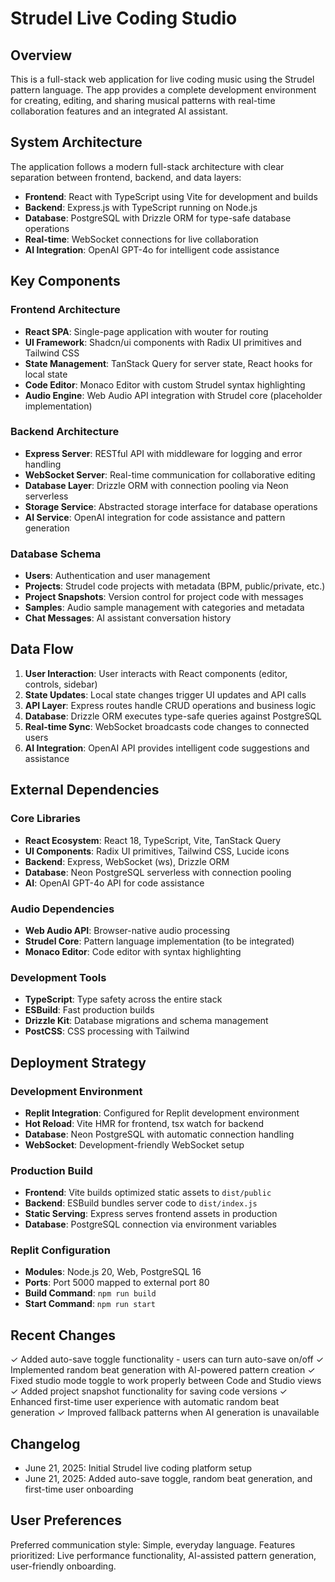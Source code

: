 # Strudel Live Coding Studio

## Overview

This is a full-stack web application for live coding music using the Strudel pattern language. The app provides a complete development environment for creating, editing, and sharing musical patterns with real-time collaboration features and an integrated AI assistant.

## System Architecture

The application follows a modern full-stack architecture with clear separation between frontend, backend, and data layers:

- **Frontend**: React with TypeScript using Vite for development and builds
- **Backend**: Express.js with TypeScript running on Node.js
- **Database**: PostgreSQL with Drizzle ORM for type-safe database operations
- **Real-time**: WebSocket connections for live collaboration
- **AI Integration**: OpenAI GPT-4o for intelligent code assistance

## Key Components

### Frontend Architecture
- **React SPA**: Single-page application with wouter for routing
- **UI Framework**: Shadcn/ui components with Radix UI primitives and Tailwind CSS
- **State Management**: TanStack Query for server state, React hooks for local state
- **Code Editor**: Monaco Editor with custom Strudel syntax highlighting
- **Audio Engine**: Web Audio API integration with Strudel core (placeholder implementation)

### Backend Architecture  
- **Express Server**: RESTful API with middleware for logging and error handling
- **WebSocket Server**: Real-time communication for collaborative editing
- **Database Layer**: Drizzle ORM with connection pooling via Neon serverless
- **Storage Service**: Abstracted storage interface for database operations
- **AI Service**: OpenAI integration for code assistance and pattern generation

### Database Schema
- **Users**: Authentication and user management
- **Projects**: Strudel code projects with metadata (BPM, public/private, etc.)
- **Project Snapshots**: Version control for project code with messages
- **Samples**: Audio sample management with categories and metadata
- **Chat Messages**: AI assistant conversation history

## Data Flow

1. **User Interaction**: User interacts with React components (editor, controls, sidebar)
2. **State Updates**: Local state changes trigger UI updates and API calls
3. **API Layer**: Express routes handle CRUD operations and business logic
4. **Database**: Drizzle ORM executes type-safe queries against PostgreSQL
5. **Real-time Sync**: WebSocket broadcasts code changes to connected users
6. **AI Integration**: OpenAI API provides intelligent code suggestions and assistance

## External Dependencies

### Core Libraries
- **React Ecosystem**: React 18, TypeScript, Vite, TanStack Query
- **UI Components**: Radix UI primitives, Tailwind CSS, Lucide icons
- **Backend**: Express, WebSocket (ws), Drizzle ORM
- **Database**: Neon PostgreSQL serverless with connection pooling
- **AI**: OpenAI GPT-4o API for code assistance

### Audio Dependencies
- **Web Audio API**: Browser-native audio processing
- **Strudel Core**: Pattern language implementation (to be integrated)
- **Monaco Editor**: Code editor with syntax highlighting

### Development Tools
- **TypeScript**: Type safety across the entire stack
- **ESBuild**: Fast production builds
- **Drizzle Kit**: Database migrations and schema management
- **PostCSS**: CSS processing with Tailwind

## Deployment Strategy

### Development Environment
- **Replit Integration**: Configured for Replit development environment
- **Hot Reload**: Vite HMR for frontend, tsx watch for backend
- **Database**: Neon PostgreSQL with automatic connection handling
- **WebSocket**: Development-friendly WebSocket setup

### Production Build
- **Frontend**: Vite builds optimized static assets to `dist/public`
- **Backend**: ESBuild bundles server code to `dist/index.js`
- **Static Serving**: Express serves frontend assets in production
- **Database**: PostgreSQL connection via environment variables

### Replit Configuration
- **Modules**: Node.js 20, Web, PostgreSQL 16
- **Ports**: Port 5000 mapped to external port 80
- **Build Command**: `npm run build`
- **Start Command**: `npm run start`

## Recent Changes

✓ Added auto-save toggle functionality - users can turn auto-save on/off
✓ Implemented random beat generation with AI-powered pattern creation
✓ Fixed studio mode toggle to work properly between Code and Studio views
✓ Added project snapshot functionality for saving code versions
✓ Enhanced first-time user experience with automatic random beat generation
✓ Improved fallback patterns when AI generation is unavailable

## Changelog

- June 21, 2025: Initial Strudel live coding platform setup
- June 21, 2025: Added auto-save toggle, random beat generation, and first-time user onboarding

## User Preferences

Preferred communication style: Simple, everyday language.
Features prioritized: Live performance functionality, AI-assisted pattern generation, user-friendly onboarding.
